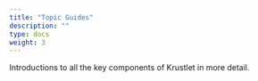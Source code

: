 ```yaml
---
title: "Topic Guides"
description: ""
type: docs
weight: 3
---
```


Introductions to all the key components of Krustlet in more detail.
